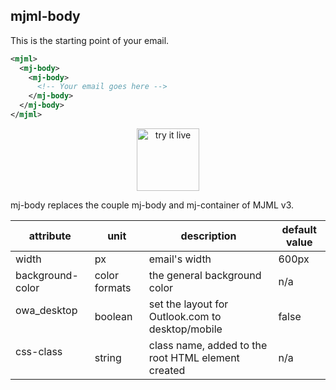 ## mjml-body

This is the starting point of your email.

```xml
<mjml>
  <mj-body>
    <mj-body>
      <!-- Your email goes here -->
    </mj-body>
  </mj-body>
</mjml>
```

<p align="center">
  <a target="_blank" href="/try-it-live/components/body">
    <img width="100px" src="https://mjml.io/assets/img/svg/TRYITLIVE.svg" alt="try it live" />
  </a>
</p>

<aside class="notice">
  mj-body replaces the couple mj-body and mj-container of MJML v3.
</aside>

attribute            | unit          | description                    | default value
---------------------|---------------|--------------------------------|---------------
width                | px            | email's width                  | 600px
background-color     | color formats | the general background color   | n/a
owa_desktop          | boolean       | set the layout for Outlook.com to desktop/mobile | false
css-class            | string        | class name, added to the root HTML element created | n/a
